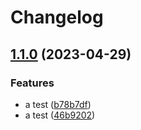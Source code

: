 # Changelog

## [1.1.0](https://github.com/cocolinfff/MEHW1/compare/v1.0.0...v1.1.0) (2023-04-29)


### Features

* a test ([b78b7df](https://github.com/cocolinfff/MEHW1/commit/b78b7dfdd814601def871233c92217886a4ab47a))
* a test ([46b9202](https://github.com/cocolinfff/MEHW1/commit/46b92024570647dd4b3d5059afddc6545b20b9fe))
